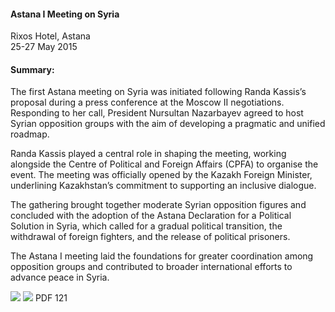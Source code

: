 <h4>Astana I Meeting on Syria</h4>


Rixos Hotel, Astana 
<br>
25-27 May 2015

	
<h4>Summary:</h4>	

The first Astana meeting on Syria was initiated following Randa Kassis’s proposal during a press conference at the Moscow II negotiations. Responding to her call, President Nursultan Nazarbayev agreed to host Syrian opposition groups with the aim of developing a pragmatic and unified roadmap.

Randa Kassis played a central role in shaping the meeting, working alongside the Centre of Political and Foreign Affairs (CPFA) to organise the event. The meeting was officially opened by the Kazakh Foreign Minister, underlining Kazakhstan’s commitment to supporting an inclusive dialogue.

The gathering brought together moderate Syrian opposition figures and concluded with the adoption of the Astana Declaration for a Political Solution in Syria, which called for a gradual political transition, the withdrawal of foreign fighters, and the release of political prisoners.

The Astana I meeting laid the foundations for greater coordination among opposition groups and contributed to broader international efforts to advance peace in Syria.

![](119.JPG)
![](120.JPG)
PDF 121
